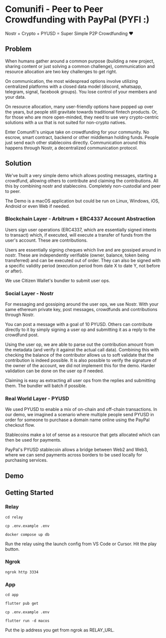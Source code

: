 # Comunifi - Peer to Peer Crowdfunding with PayPal (PYFI :)

Nostr + Crypto + PYUSD = Super Simple P2P Crowdfunding ❤️

## Problem

When humans gather around a common purpose (building a new project, sharing content or just solving a common challenge), communication and resource allocation are two key challenges to get right. 

On communication, the most widespread options involve utilizing centralized platforms with a closed data model (discord, whatsapp, telegram, signal, facebook groups). You lose control of your members and your data.

On resource allocation, many user-friendly options have popped up over the years, but people still gravitate towards traditional fintech products. Or, for those who are more open-minded, they need to use very crypto-centric solutions with a ux that is not suited for non-crypto natives.

Enter Comunifi's unique take on crowdfunding for your community. No escrow, smart contract, backend or other middleman holding funds. People just send each other stablecoins directly. Communication around this happens through Nostr, a decentralized communication protocol.

## Solution

We've built a very simple demo which allows posting messages, starting a crowdfund, allowing others to contribute and claiming the contributions. All this by combining nostr and stablecoins. Completely non-custodial and peer to peer.

The Demo is a macOS application but could be run on Linux, Windows, iOS, Android or even Web if needed. 

### Blockchain Layer - Arbitrum + ERC4337 Account Abstraction

Users sign user operations (ERC4337, which are essentially signed intents to transact) which, if executed, will execute a transfer of funds from the user's account. These are contributions.

Users are essentially signing cheques which live and are gossiped around in nostr. These are independently verifiable (owner, balance, token being transferred) and can be executed out of order. They can also be signed with a specific validity period (execution period from date X to date Y, not before or after). 

We use Citizen Wallet's bundler to submit user ops. 

### Social Layer - Nostr

For messaging and gossiping around the user ops, we use Nostr. With your same ethereum private key, post messages, crowdfunds and contributions through Nostr. 

You can post a message with a goal of 10 PYUSD. Others can contribute directly to it by simply signing a user op and submitting it as a reply to the crowdfund post. 

Using the user op, we are able to parse out the contribution amount from the metadata (and verify it against the actual call data). Combining this with checking the balance of the contributor allows us to soft validate that the contribution is indeed possible. It is also possible to verify the signature of the owner of the account, we did not implement this for the demo. Harder validation can be done on the user op if needed.

Claiming is easy as extracting all user ops from the replies and submitting them. The bundler will batch if possible.

### Real World Layer - PYUSD

We used PYUSD to enable a mix of on-chain and off-chain transactions. In our demo, we imagined a scenario where multiple people send PYUSD in order for someone to purchase a domain name online using the PayPal checkout flow.

Stablecoins make a lot of sense as a resource that gets allocated which can then be used for payments.

PayPal's PYUSD stablecoin allows a bridge between Web2 and Web3, where we can send payments across borders to be used locally for purchasing services.

## Demo

## Getting Started

### Relay
```
cd relay

cp .env.example .env

docker compose up db
```

Run the relay using the launch config from VS Code or Cursor. Hit the play button.

### Ngrok

```
ngrok http 3334
```

### App
```
cd app

flutter pub get

cp .env.example .env

flutter run -d macos
```

Put the ip address you get from ngrok as RELAY_URL.
